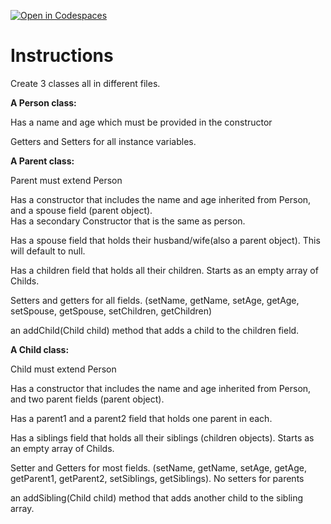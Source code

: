 [![Open in Codespaces](https://classroom.github.com/assets/launch-codespace-2972f46106e565e64193e422d61a12cf1da4916b45550586e14ef0a7c637dd04.svg)](https://classroom.github.com/open-in-codespaces?assignment_repo_id=19601964)
# Instructions  

Create 3 classes all in different files. </br>

**A Person class:** </br>

Has a name and age which must be provided in the constructor</br>

Getters and Setters for all instance variables.</br>

**A Parent class:**</br>

Parent must extend Person</br>

Has a constructor that includes the name and age inherited from Person, and a spouse field (parent object).</br>
Has a secondary Constructor that is the same as person.</br>

Has a spouse field that holds their husband/wife(also a parent object). This will default to null.</br>

Has a children field that holds all their children. Starts as an empty array of Childs.</br>

Setters and getters for all fields. (setName, getName, setAge, getAge, setSpouse, getSpouse, setChildren, getChildren)</br>

an addChild(Child child) method that adds a child to the children field.</br>

**A Child class:**</br>

Child must extend Person</br>

Has a constructor that includes the name and age inherited from Person, and two parent fields (parent object).</br>

Has a parent1 and a parent2 field that holds one parent in each.</br>

Has a siblings field that holds all their siblings (children objects). Starts as an empty array of Childs.</br>

Setter and Getters for most fields. (setName, getName, setAge, getAge, getParent1, getParent2, setSiblings, getSiblings). No setters for parents</br>

an addSibling(Child child) method that adds another child to the sibling array.</br>
